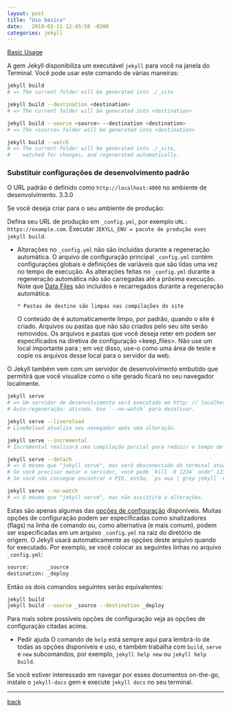 ```yaml
---
layout: post
title: "Uso básico"
date:   2019-02-11 12:45:50 -0200
categories: jekyll
---
```


[Basic Usage](https://jekyllrb.com/docs/usage/)

A gem Jekyll disponibiliza um executável `jekyll` para você na janela do Terminal. Você pode usar este comando de várias maneiras:

```bash
jekyll build
# => The current folder will be generated into ./_site

jekyll build --destination <destination>
# => The current folder will be generated into <destination>

jekyll build --source <source> --destination <destination>
# => The <source> folder will be generated into <destination>

jekyll build --watch
# => The current folder will be generated into ./_site,
#    watched for changes, and regenerated automatically.
```

### Substituir configurações de desenvolvimento padrão

O URL padrão é definido como `http://localhost:4000` no ambiente de desenvolvimento. 3.3.0

Se você deseja criar para o seu ambiente de produção:

Defina seu URL de produção em `_config.yml`, por exemplo `URL: https://example.com`.
Executar `JEKYLL_ENV = pacote de produção exec jekyll build`.

  * Alterações no `_config.yml` não são incluídas durante a regeneração automática.
    O arquivo de configuração principal `_config.yml` contém configurações globais e definições de variáveis que são lidas uma vez no tempo de execução. As alterações feitas no `_config.yml` durante a regeneração automática não são carregadas até a próxima execução.
    Note que [Data Files](https://jekyllrb.com/docs/datafiles) são incluídos e recarregados durante a regeneração automática.

        * Pastas de destino são limpas nas compilações do site
    O conteúdo de <destination> é automaticamente limpo, por padrão, quando o site é criado. Arquivos ou pastas que não são criados pelo seu site serão removidos. Os arquivos e pastas que você deseja reter em <destination> podem ser especificados na diretiva de configuração <keep_files>.
    Não use um local importante para <destination>; em vez disso, use-o como uma área de teste e copie os arquivos desse local para o servidor da web.


O Jekyll também vem com um servidor de desenvolvimento embutido que permitirá que você visualize como o site gerado ficará no seu navegador localmente.

```bash
jekyll serve
# => Um servidor de desenvolvimento será executado em http: // localhost: 4000 /
# Auto-regeneração: ativada. Use `--no-watch` para desativar.

jekyll serve --livereload
# LiveReload atualiza seu navegador após uma alteração.

jekyll serve --incremental
# Incremental realizará uma compilação parcial para reduzir o tempo de regeneração.

jekyll serve --detach
# => O mesmo que "jekyll serve", mas será desconectado do terminal atual.
# Se você precisar matar o servidor, você pode `kill -9 1234` onde" 1234 "é o PID.
# Se você não consegue encontrar o PID, então, `ps aux | grep jekyll` e mata a instância.
```

```bash
jekyll serve --no-watch
# => O mesmo que "jekyll serve", mas não assistirá a alterações.
```

Estas são apenas algumas das [opções de configuração](https://jekyllrb.com/docs/configuration/) disponíveis. Muitas opções de configuração podem ser especificadas como sinalizadores (flags) na linha de comando ou, como alternativa (e mais comum), podem ser especificadas em um arquivo `_config.yml` na raiz do diretório de origem. O Jekyll usará automaticamente as opções deste arquivo quando for executado. Por exemplo, se você colocar as seguintes linhas no arquivo `_config.yml`:

```bash
source:      _source
destination: _deploy
```

Então os dois comandos seguintes serão equivalentes:

```bash
jekyll build
jekyll build --source _source --destination _deploy
```

Para mais sobre possíveis opções de configuração veja as opções de configuração citadas acima.

  * Pedir ajuda
O comando de `help` está sempre aqui para lembrá-lo de todas as opções disponíveis e uso, e também trabalha com `build`, `serve` e `new` subcomandos, por exemplo, `jekyll help new` ou `jekyll help build`.

Se você estiver interessado em navegar por esses documentos on-the-go, instale o `jekyll-docs` gem e execute `jekyll docs` no seu terminal.

***
[back](./blog.html)